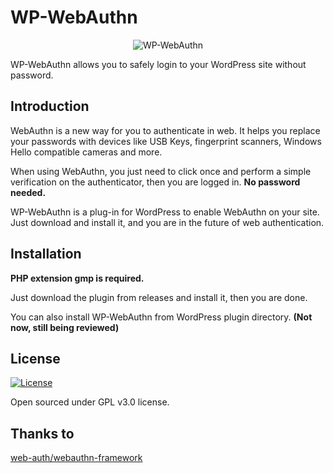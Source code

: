 # WP-WebAuthn

<p align="center">
<img src="https://img.flyhigher.top/wwa-gh-cover.jpg" alt="WP-WebAuthn">
</p>

WP-WebAuthn allows you to safely login to your WordPress site without password.

## Introduction

WebAuthn is a new way for you to authenticate in web. It helps you replace your passwords with devices like USB Keys, fingerprint scanners, Windows Hello compatible cameras and more.

When using WebAuthn, you just need to click once and perform a simple verification on the authenticator, then you are logged in. **No password needed.**

WP-WebAuthn is a plug-in for WordPress to enable WebAuthn on your site. Just download and install it, and you are in the future of web authentication.

## Installation

**PHP extension gmp is required.**

Just download the plugin from releases and install it, then you are done.

You can also install WP-WebAuthn from WordPress plugin directory. **(Not now, still being reviewed)**

## License

<a href="https://github.com/yrccondor/wp-webauthn/blob/master/LICENSE"><img alt="License" src="https://img.shields.io/badge/license-GPL%20V3.0-orange.svg?style=flat-square"/></a>

Open sourced under GPL v3.0 license.

## Thanks to

[web-auth/webauthn-framework](https://github.com/web-auth/webauthn-framework)